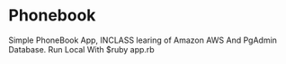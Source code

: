 # Phonebook
Simple PhoneBook App, INCLASS learing of Amazon AWS And PgAdmin Database.
Run Local With $ruby app.rb
